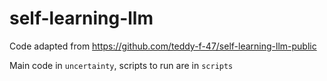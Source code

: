 # self-learning-llm

Code adapted from https://github.com/teddy-f-47/self-learning-llm-public

Main code in `uncertainty`, scripts to run are in `scripts`
